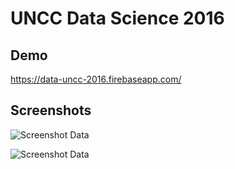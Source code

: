 # UNCC Data Science 2016

## Demo
https://data-uncc-2016.firebaseapp.com/

## Screenshots

![Screenshot Data](https://lh3.googleusercontent.com/qg8lCffXoGcyH8kwfNec4djyPDn1yX-SfnTM3vBaAWalWrD0UiRSFs_vASw49js9noChNFadFEPd1kH6NsPrD7o5Y68SEvkwY4Lrr3GPaZ0dZoaWD6fQkwIi_FxoysvgcXux5UB4uuB3mlOOE5jJd7OvT-fz1zVSjrfegeEPAYX1ax4KLdXBwLXn5P5bDM5ALJwUwRH8zwz3LDpsS6VghGlDzW2m3Wn2J1HOA2KrGV2MgvGeQG0TpWNvObaq2IJYrQ-AhgZE71UxzpwgRUxDyC6tDMkHH7z4JHoCuKi4pjA_NTa5lz96uMfgesNfoOr6tZ8vT-fcsoulzRFgEKnvZyk3cSn2UJrHfScwfn-Ry27VdEfolgXZ8qBXGZhd6_YyZ5X_TqA4scWH-ESz78DPooVRQuSsAJyqHbVjtyH-rj-NnndeHtZvcgKmsV648-9e3cHzi0b9XpvFDfP-0l4o9FWGz3B9xXbuMKu3388oF1e468GLzMvJ47Ae9s1bASzAxCNlG0Q7E6phU8rvnOwhk3xtKqlOheO0a_vEHqCVvSiG9itJh42SQ-ONE3RjU6fp0i_o=w1278-h703-no "screenshot Data")

![Screenshot Data](https://lh3.googleusercontent.com/WVjlE0bfh-NdsGbtnedFMjp-ty4l6FqgDA5p-wRpmCrSrY5llV-oAZapfGVLpCziMautzfGnfIoi8ysgWYxT2EzkAEqz8pcgYoUB_0kJUXeREpt4XXJ-duLAG0SUZ0kw4uk8mZcA7SkCxkRxA7VEdT3lBpKMClHyvyKVuAemGhBCI9RV33VIPJnt86ssKBTqVVdyarATitQwD77s-njGD7orAHZorWaFrMJPytEjVbinrRhhIWVrMX_dBn1EqRbsOK08ADG6mZVKATKcbc8DRIkzhgoKJD77EUjj-f_8BLxAx1QtgkifMeBeRO762ss_3l5E_EZlII36huL-GIx9xzPVmTD_6ocN8BqC8g-C2OQYPqEqVSatDM0nxyEAgkkq0jfTQLGUr33fF9LYq7CNu1ecuhsAemxGAp-seWSDMEK0XjDz2nXOCkQ-7sYa91hRBDpkvGgM4LaArOvSFxRSO-JJCKCs-758P80hWggrgVu1VCGrx7HgySmn78DW5CtvSGmgqcemZFl1Y15X3WdbHg6vdaRzwFzrnKSI4JOu4hd3I02l_4kX1atgBo40qgV_3t_g=w1277-h705-no "screenshot Data")
